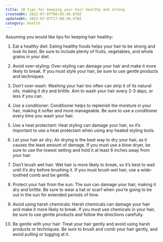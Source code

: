 ```yaml
---
title: 10 tips for keeping your hair healthy and strong
createdAt: 2022-07-07T06:05:40.870Z
updatedAt: 2022-07-07T17:00:50.470Z
category: health
---
```


Assuming you would like tips for keeping hair healthy: 

1. Eat a healthy diet: Eating healthy foods helps your hair to be strong and look its best. Be sure to include plenty of fruits, vegetables, and whole grains in your diet.

2. Avoid over-styling: Over-styling can damage your hair and make it more likely to break. If you must style your hair, be sure to use gentle products and techniques.

3. Don’t over-wash: Washing your hair too often can strip it of its natural oils, making it dry and brittle. Aim to wash your hair every 2-3 days, or less if you can.

4. Use a conditioner: Conditioner helps to replenish the moisture in your hair, making it softer and more manageable. Be sure to use a conditioner every time you wash your hair.

5. Use a heat protectant: Heat styling can damage your hair, so it’s important to use a heat protectant when using any heated styling tools.

6. Let your hair air dry: Air drying is the best way to dry your hair, as it causes the least amount of damage. If you must use a blow dryer, be sure to use the lowest setting and hold it at least 6 inches away from your hair.

7. Don’t brush wet hair: Wet hair is more likely to break, so it’s best to wait until it’s dry before brushing it. If you must brush wet hair, use a wide-toothed comb and be gentle.

8. Protect your hair from the sun: The sun can damage your hair, making it dry and brittle. Be sure to wear a hat or scarf when you’re going to be out in the sun for extended periods of time.

9. Avoid using harsh chemicals: Harsh chemicals can damage your hair and make it more likely to break. If you must use chemicals in your hair, be sure to use gentle products and follow the directions carefully.

10. Be gentle with your hair: Treat your hair gently and avoid using harsh products or techniques. Be sure to brush and comb your hair gently, and avoid pulling or tugging at it.
